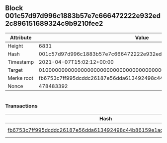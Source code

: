 ## Block 001c57d97d996c1883b57e7c666472222e932ed2c896151689324c9b9210fee2

Attribute | Value
--- | ---
Height | 6831
Hash | 001c57d97d996c1883b57e7c666472222e932ed2c896151689324c9b9210fee2
Timestamp | 2021-04-07T15:02:12+00:00
Target | 0100000000000000000000000000000000000000000000000000000000000000
Merke root | fb6753c7ff995dcddc26187e56dda613492498c44b86159e1ad8190a574d6ae7
Nonce | 478483392

```

```

### Transactions

Hash | Amount
--- | ---
[fb6753c7ff995dcddc26187e56dda613492498c44b86159e1ad8190a574d6ae7](fb6753c7ff995dcddc26187e56dda613492498c44b86159e1ad8190a574d6ae7.md) | 10.00000000 SKEPTI 
